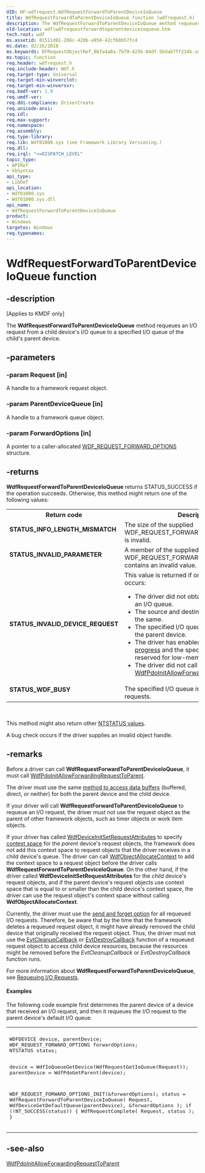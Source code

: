 ```yaml
---
UID: NF:wdfrequest.WdfRequestForwardToParentDeviceIoQueue
title: WdfRequestForwardToParentDeviceIoQueue function (wdfrequest.h)
description: The WdfRequestForwardToParentDeviceIoQueue method requeues an I/O request from a child device's I/O queue to a specified I/O queue of the child's parent device.
old-location: wdf\wdfrequestforwardtoparentdeviceioqueue.htm
tech.root: wdf
ms.assetid: 81511d81-206c-420b-a956-42cf68b57fc4
ms.date: 02/26/2018
ms.keywords: DFRequestObjectRef_0bfa4a8a-7b79-4256-84df-5bdabfff234b.xml, WdfRequestForwardToParentDeviceIoQueue, WdfRequestForwardToParentDeviceIoQueue method, kmdf.wdfrequestforwardtoparentdeviceioqueue, wdf.wdfrequestforwardtoparentdeviceioqueue, wdfrequest/WdfRequestForwardToParentDeviceIoQueue
ms.topic: function
req.header: wdfrequest.h
req.include-header: Wdf.h
req.target-type: Universal
req.target-min-winverclnt: 
req.target-min-winversvr: 
req.kmdf-ver: 1.9
req.umdf-ver: 
req.ddi-compliance: DriverCreate
req.unicode-ansi: 
req.idl: 
req.max-support: 
req.namespace: 
req.assembly: 
req.type-library: 
req.lib: Wdf01000.sys (see Framework Library Versioning.)
req.dll: 
req.irql: "<=DISPATCH_LEVEL"
topic_type:
- APIRef
- kbSyntax
api_type:
- LibDef
api_location:
- Wdf01000.sys
- Wdf01000.sys.dll
api_name:
- WdfRequestForwardToParentDeviceIoQueue
product:
- Windows
targetos: Windows
req.typenames: 
---
```


# WdfRequestForwardToParentDeviceIoQueue function


## -description


<p class="CCE_Message">[Applies to KMDF only]</p>

The <b>WdfRequestForwardToParentDeviceIoQueue</b> method requeues an I/O request from a child device's I/O queue to a specified I/O queue of the child's parent device.


## -parameters




### -param Request [in]

A handle to a framework request object.


### -param ParentDeviceQueue [in]

A handle to a framework queue object. 


### -param ForwardOptions [in]

A pointer to a caller-allocated <a href="https://msdn.microsoft.com/library/windows/hardware/ff552459">WDF_REQUEST_FORWARD_OPTIONS</a> structure.


## -returns



<b>WdfRequestForwardToParentDeviceIoQueue</b> returns STATUS_SUCCESS if the operation succeeds. Otherwise, this method might return one of the following values:

<table>
<tr>
<th>Return code</th>
<th>Description</th>
</tr>
<tr>
<td width="40%">
<dl>
<dt><b>STATUS_INFO_LENGTH_MISMATCH</b></dt>
</dl>
</td>
<td width="60%">
The size of the supplied WDF_REQUEST_FORWARD_OPTIONS structure is invalid.

</td>
</tr>
<tr>
<td width="40%">
<dl>
<dt><b>STATUS_INVALID_PARAMETER</b></dt>
</dl>
</td>
<td width="60%">
A member of the supplied WDF_REQUEST_FORWARD_OPTIONS structure contains an invalid value.

</td>
</tr>
<tr>
<td width="40%">
<dl>
<dt><b>STATUS_INVALID_DEVICE_REQUEST</b></dt>
</dl>
</td>
<td width="60%">
This value is returned if one of the following occurs:

<ul>
<li>
The driver did not obtain the I/O request from an I/O queue.

</li>
<li>
The source and destination I/O queues are the same.

</li>
<li>
The specified I/O queue does not belong to the parent device.

</li>
<li>
The driver has enabled <a href="https://docs.microsoft.com/windows-hardware/drivers/wdf/guaranteeing-forward-progress-of-i-o-operations">guaranted forward progress</a> and the specified I/O request is reserved for low-memory situations.

</li>
<li>
The driver did not call <a href="https://msdn.microsoft.com/library/windows/hardware/ff548789">WdfPdoInitAllowForwardingRequestToParent</a>.

</li>
</ul>
</td>
</tr>
<tr>
<td width="40%">
<dl>
<dt><b>STATUS_WDF_BUSY</b></dt>
</dl>
</td>
<td width="60%">
The specified I/O queue is not accepting new requests.

</td>
</tr>
</table>
 

This method might also return other <a href="https://msdn.microsoft.com/library/windows/hardware/ff557697">NTSTATUS values</a>.




A bug check occurs if the driver supplies an invalid object handle.






## -remarks



Before a driver can call <b>WdfRequestForwardToParentDeviceIoQueue</b>, it must call <a href="https://msdn.microsoft.com/library/windows/hardware/ff548789">WdfPdoInitAllowForwardingRequestToParent</a>.

The driver must use the same <a href="https://docs.microsoft.com/windows-hardware/drivers/wdf/accessing-data-buffers-in-wdf-drivers">method to access data buffers</a> (buffered, direct, or neither) for both the parent device and the child device.

If your driver will call <b>WdfRequestForwardToParentDeviceIoQueue</b> to requeue an I/O request, the driver must not use the request object as the parent of other framework objects, such as timer objects or work item objects.

If your driver has called <a href="https://msdn.microsoft.com/library/windows/hardware/ff546786">WdfDeviceInitSetRequestAttributes</a> to specify <a href="https://docs.microsoft.com/windows-hardware/drivers/wdf/framework-object-context-space">context space</a> for the <i>parent</i> device's request objects, the framework does not add this context space to request objects that the driver receives in a child device's queue. The driver can call <a href="https://msdn.microsoft.com/library/windows/hardware/ff548723">WdfObjectAllocateContext</a> to add the context space to a request object before the driver calls <b>WdfRequestForwardToParentDeviceIoQueue</b>. On the other hand, if the driver called <b>WdfDeviceInitSetRequestAttributes</b> for the <i>child</i> device's request objects, and if the parent device's request objects use context space that is equal to or smaller than the child device's context space, the driver can use the request object's context space without calling <b>WdfObjectAllocateContext</b>.

Currently, the driver must use the <a href="https://msdn.microsoft.com/6161bfd3-482c-4571-bd88-2e25d32b34a0">send and forget option</a> for all requeued I/O requests. Therefore, be aware that by the time that the framework deletes a requeued request object, it might have already removed the child device that originally received the request object. Thus, the driver must not use the <a href="https://msdn.microsoft.com/aba2efca-7d1f-4594-af65-13356f0e3f8b">EvtCleanupCallback</a> or <a href="https://msdn.microsoft.com/4c3b08d2-bb25-40bd-b2fc-1b9ea2d452b3">EvtDestroyCallback</a> function of a requeued request object to access child device resources, because the resources might be removed before the <i>EvtCleanupCallback</i> or <i>EvtDestroyCallback</i> function runs.

For more information about <b>WdfRequestForwardToParentDeviceIoQueue</b>, see <a href="https://docs.microsoft.com/windows-hardware/drivers/wdf/requeuing-i-o-requests">Requeuing I/O Requests</a>.


#### Examples

The following code example first determines the parent device of a device that received an I/O request, and then it requeues the I/O request to the parent device's default I/O queue.

<div class="code"><span codelanguage=""><table>
<tr>
<th></th>
</tr>
<tr>
<td>
<pre>WDFDEVICE device, parentDevice;
WDF_REQUEST_FORWARD_OPTIONS forwardOptions;
NTSTATUS status;

device = WdfIoQueueGetDevice(WdfRequestGetIoQueue(Request));
parentDevice = WdfPdoGetParent(device);

WDF_REQUEST_FORWARD_OPTIONS_INIT(&amp;forwardOptions);
status = WdfRequestForwardToParentDeviceIoQueue(
             Request,
             WdfDeviceGetDefaultQueue(parentDevice),
             &amp;forwardOptions
             );
if (!NT_SUCCESS(status)) {
    WdfRequestComplete(
                       Request,
                       status
                       );
  }</pre>
</td>
</tr>
</table></span></div>



## -see-also




<a href="https://msdn.microsoft.com/library/windows/hardware/ff548789">WdfPdoInitAllowForwardingRequestToParent</a>
 

 

